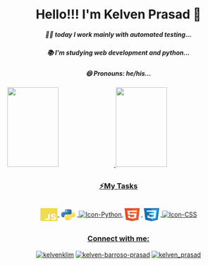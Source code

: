 <h1 align="center"> Hello!!! I'm Kelven Prasad 🖖</h1>

<div class="myInfo">
  <h5 align="center">👨‍💻 today I work mainly with automated testing...</h5>
  <h5 align="center">📚 I'm studying web development and python...</h5>
  <h5 align="center">😄 Pronouns: he/his...</h5>
  </div>
<div>
  <a href="https://github.com/KelvenKlim">
  <img height="180em" width="48%" 
       src="https://github-readme-stats.vercel.app/api?username=KelvenKlim&show_icons-true&theme=dracula&include_all_commits=truelcount_private=true"/> 
  <img height="180" width="48%" 
       src="https://github-readme-stats.vercel.app/api/top-langs/?username=KelvenKlim&layout=compact&langs_count=16&theme=dracula">
</div>

##
  <h3 align="center">⚡My Tasks </h3>
  <div style="display: inline_block" align="center"><br>
    <img align="center" alt="Icon-Js" height="30" width="40" 
         src="https://raw.githubusercontent.com/devicons/devicon/master/icons/javascript/javascript-plain.svg">
    <img align="center" alt="Icon-Python" height="30" width="40" 
         src="https://raw.githubusercontent.com/devicons/devicon/master/icons/python/python-original.svg">
    <img align="center" alt="Icon-Python" height="30" width="40" 
         src="https://cdn.jsdelivr.net/gh/devicons/devicon/icons/selenium/selenium-original.svg" />
    <img align="center" alt="Icon-HTML" height="30" width="40" 
         src="https://raw.githubusercontent.com/devicons/devicon/master/icons/html5/html5-original.svg">
    <img align="center" alt="Icon-CSS" height="30" width="40" 
         src="https://raw.githubusercontent.com/devicons/devicon/master/icons/css3/css3-original.svg">
    <img align="center" alt="Icon-CSS" height="30" width="40" 
         src="https://cdn.jsdelivr.net/gh/devicons/devicon/icons/mocha/mocha-plain.svg">
  </div>
  
  ##
 
  <div align="center">
    <h3>Connect with me:</h3>
     <a href="https://twitter.com/kelvenklim" target="blank"><img align="center"
            src="https://raw.githubusercontent.com/rahuldkjain/github-profile-readme-generator/master/src/images/icons/Social/twitter.svg"
            alt="kelvenklim" height="30" width="40" /></a>
    <a href="https://www.linkedin.com/in/kelven-barroso-prasad/" target="blank"><img align="center"
            src="https://raw.githubusercontent.com/rahuldkjain/github-profile-readme-generator/master/src/images/icons/Social/linked-in-alt.svg"
            alt="kelven-barroso-prasad" height="30" width="40" /></a>
    <a href="https://instagram.com/kelven_prasad" target="blank"><img align="center"
            src="https://raw.githubusercontent.com/rahuldkjain/github-profile-readme-generator/master/src/images/icons/Social/instagram.svg"
            alt="kelven_prasad" height="30" width="40" /></a>
  </div>
